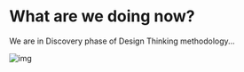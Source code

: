 # What are we doing now?

We are in Discovery phase of Design Thinking methodology...   

![img](https://github.com/AiForAgriculture/aiforagriculture.github.io/blob/master/assets/img/design_thinking_process.jpg)




